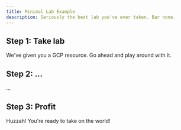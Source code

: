 ```yaml
---
title: Minimal Lab Example
description: Seriously the best lab you've ever taken. Bar none.
---
```


## Step 1: Take lab

We've given you a GCP resource. Go ahead and play around with it.

## Step 2: ...

...

## Step 3: Profit

Huzzah! You're ready to take on the world!
